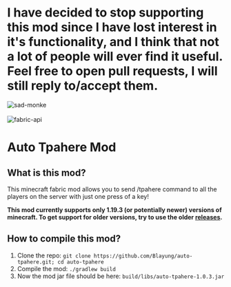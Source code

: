 # I have decided to stop supporting this mod since I have lost interest in it's functionality, and I think that not a lot of people will ever find it useful. Feel free to open pull requests, I will still reply to/accept them.
![sad-monke](https://media.tenor.com/uFxiuS-FzzEAAAAd/monkey-macaco.gif)<br><br>
![fabric-api](https://cdn.jsdelivr.net/npm/@intergrav/devins-badges@3/assets/cozy/requires/fabric-api_vector.svg)
# Auto Tpahere Mod

## What is this mod?
This minecraft fabric mod allows you to send /tpahere command to all the players on the server with just one press of a key!  
  
**This mod currently supports only 1.19.3 (or potentially newer) versions of minecraft. To get support for older versions, try to use the older [releases](https://github.com/Blayung/auto-tpahere/releases).**

## How to compile this mod?
1. Clone the repo: `git clone https://github.com/Blayung/auto-tpahere.git; cd auto-tpahere`
2. Compile the mod: `./gradlew build`
3. Now the mod jar file should be here: `build/libs/auto-tpahere-1.0.3.jar`
